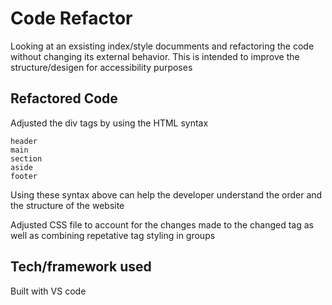 # Code Refactor

Looking at an exsisting index/style documments and refactoring the code without changing its external behavior. This is intended to improve the structure/desigen for accessibility purposes


## Refactored Code

Adjusted the div tags by using the HTML syntax 

```
header
main
section
aside
footer
```
Using these syntax above can help the developer understand the order and the structure of the website

Adjusted CSS file to account for the changes made to the changed tag as well as combining repetative tag styling in groups


## Tech/framework used

Built with VS code

